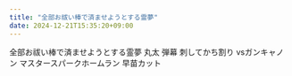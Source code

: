 ```yaml
---
title: "全部お祓い棒で済ませようとする霊夢"
date: 2024-12-21T15:35:20+09:00
---
```

全部お祓い棒で済ませようとする霊夢
丸太
弾幕
刺してかち割り
vsガンキャノン
マスタースパークホームラン
早苗カット
